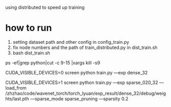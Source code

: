 using distributed to speed up training
# how to run
1. setting dataset path and other config in config_train.py
2. fix node numbers and the path of train_distributed.py in dist_train.sh
3. bash dist_train.sh



ps -ef|grep python|cut -c 9-15 |xargs kill -s9

CUDA_VISIBLE_DEVICES=0 screen python train.py —exp dense_32

CUDA_VISIBLE_DEVICES=1 screen python train.py —exp sparse_020_32 —load_from /zhzhao/code/wavenet_torch/torch_lyuan/exp_result/dense_32/debug/weights/last.pth —sparse_mode sparse_pruning —sparsity 0.2